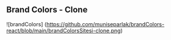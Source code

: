 ## Brand Colors - Clone ##

![brandColors] (https://github.com/muniseparlak/brandColors-react/blob/main/brandColorsSitesi-clone.png) 

